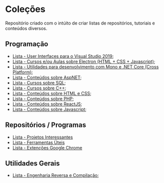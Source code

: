 # Coleções

Repositório criado com o intúito de criar listas de repositórios, tutoriais e conteúdos diversos.

## Programação

- [Lista - User Interfaces para o Visual Studio 2019](programacao/UIsVisualStudio.md);
- [Lista - Cursos e/ou Aulas sobre Electron (HTML + CSS + Javascript)](programacao/cursosAulas_electron.md);
- [Lista - Utilidades para desenvolvimento com Mono e .NET Core (Cross Platform)](programacao/utilidadesMono.md);
- [Lista - Conteúdos sobre AspNET](programacao/aspNET.md);
- [Lista - Cursos sobre SQL](programacao/sql.md);
- [Lista - Cursos sobre C++](programacao/cpp.md);
- [Lista - Conteúdos sobre HTML e CSS](programacao/html_css.md);
- [Lista - Conteúdos sobre PHP](programacao/php.md);
- [Lista - Conteúdos sobre ReactJS](programacao/ReactJS.md);
- [Lista - Conteúdos sobre Javascript](programacao/javascript.md);

## Repositórios / Programas

- [Lista - Projetos Interessantes](repositorios/projetosInteressantes.md)
- [Lista - Ferramentas Úteis](softwares/ferramentas_uteis.md)
- [Lista - Extenções Google Chrome](softwares/extencoesgoogle.md)

## Utilidades Gerais

- [Lista - Engenharia Reversa e Compilação](diversos/compilacaoEngenhariaReversa.md);
